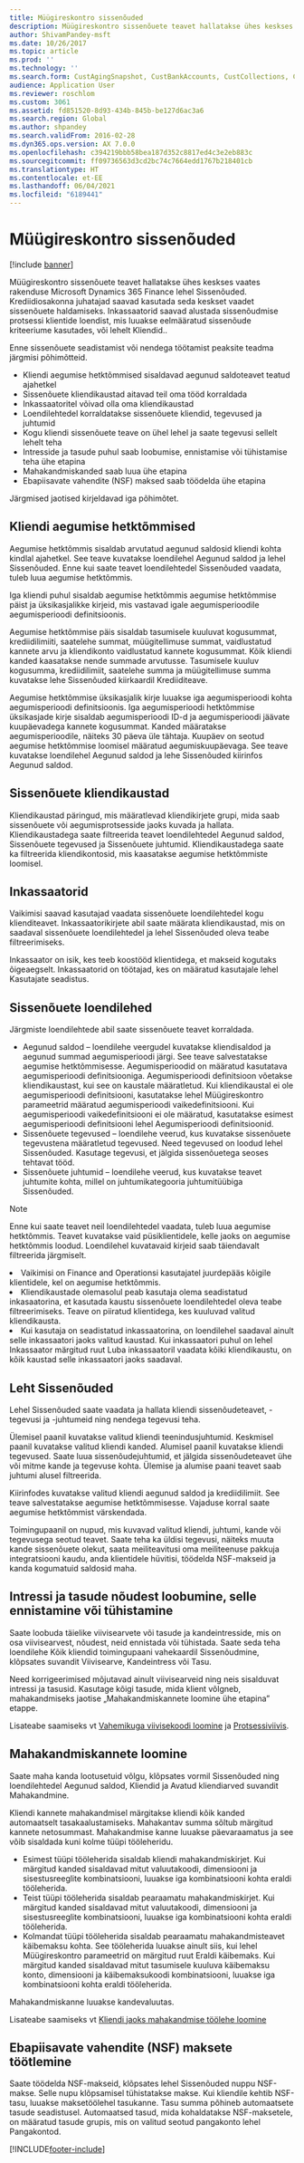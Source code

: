```yaml
---
title: Müügireskontro sissenõuded
description: Müügireskontro sissenõuete teavet hallatakse ühes keskses vaates rakenduse Microsoft Dynamics 365 Finance lehel Sissenõuded. Krediidiosakonna juhatajad saavad kasutada seda keskset vaadet sissenõuete haldamiseks. Inkassaatorid saavad alustada sissenõudmise protsessi klientide loendist, mis luuakse eelmääratud sissenõude kriteeriumite alusel, või lehelt Kliendid.
author: ShivamPandey-msft
ms.date: 10/26/2017
ms.topic: article
ms.prod: ''
ms.technology: ''
ms.search.form: CustAgingSnapshot, CustBankAccounts, CustCollections, CustCollectionsActivitiesListPage, CustCollectionsAgent, CustCollectionsCaseListPage, CustCollectionsPool, CustCollectionsPoolsListPage, CustTable
audience: Application User
ms.reviewer: roschlom
ms.custom: 3061
ms.assetid: fd851520-8d93-434b-845b-be127d6ac3a6
ms.search.region: Global
ms.author: shpandey
ms.search.validFrom: 2016-02-28
ms.dyn365.ops.version: AX 7.0.0
ms.openlocfilehash: c394219bbb58bea187d352c8817ed4c3e2eb883c
ms.sourcegitcommit: ff09736563d3cd2bc74c7664edd1767b218401cb
ms.translationtype: HT
ms.contentlocale: et-EE
ms.lasthandoff: 06/04/2021
ms.locfileid: "6189441"
---
```

# <a name="collections-in-accounts-receivable"></a>Müügireskontro sissenõuded

[!include [banner](../includes/banner.md)]

Müügireskontro sissenõuete teavet hallatakse ühes keskses vaates rakenduse Microsoft Dynamics 365 Finance lehel Sissenõuded. Krediidiosakonna juhatajad saavad kasutada seda keskset vaadet sissenõuete haldamiseks. Inkassaatorid saavad alustada sissenõudmise protsessi klientide loendist, mis luuakse eelmääratud sissenõude kriteeriume kasutades, või lehelt Kliendid..

Enne sissenõuete seadistamist või nendega töötamist peaksite teadma järgmisi põhimõtteid.
-   Kliendi aegumise hetktõmmised sisaldavad aegunud saldoteavet teatud ajahetkel
-   Sissenõuete kliendikaustad aitavad teil oma tööd korraldada
-   Inkassaatoritel võivad olla oma kliendikaustad
-   Loendilehtedel korraldatakse sissenõuete kliendid, tegevused ja juhtumid
-   Kogu kliendi sissenõuete teave on ühel lehel ja saate tegevusi sellelt lehelt teha
-   Intresside ja tasude puhul saab loobumise, ennistamise või tühistamise teha ühe etapina
-   Mahakandmiskanded saab luua ühe etapina
-   Ebapiisavate vahendite (NSF) maksed saab töödelda ühe etapina

Järgmised jaotised kirjeldavad iga põhimõtet.

## <a name="customer-aging-snapshots"></a>Kliendi aegumise hetktõmmised 
Aegumise hetktõmmis sisaldab arvutatud aegunud saldosid kliendi kohta kindlal ajahetkel. See teave kuvatakse loendilehel Aegunud saldod ja lehel Sissenõuded. Enne kui saate teavet loendilehtedel Sissenõuded vaadata, tuleb luua aegumise hetktõmmis. 

Iga kliendi puhul sisaldab aegumise hetktõmmis aegumise hetktõmmise päist ja üksikasjalikke kirjeid, mis vastavad igale aegumisperioodile aegumisperioodi definitsioonis. 

Aegumise hetktõmmise päis sisaldab tasumisele kuuluvat kogusummat, krediidilimiiti, saatelehe summat, müügitellimuse summat, vaidlustatud kannete arvu ja kliendikonto vaidlustatud kannete kogusummat. Kõik kliendi kanded kaasatakse nende summade arvutusse. Tasumisele kuuluv kogusumma, krediidilimiit, saatelehe summa ja müügitellimuse summa kuvatakse lehe Sissenõuded kiirkaardil Krediiditeave. 

Aegumise hetktõmmise üksikasjalik kirje luuakse iga aegumisperioodi kohta aegumisperioodi definitsioonis. Iga aegumisperioodi hetktõmmise üksikasjade kirje sisaldab aegumisperioodi ID-d ja aegumisperioodi jäävate kuupäevadega kannete kogusummat. Kanded määratakse aegumisperioodile, näiteks 30 päeva üle tähtaja. Kuupäev on seotud aegumise hetktõmmise loomisel määratud aegumiskuupäevaga. See teave kuvatakse loendilehel Aegunud saldod ja lehe Sissenõuded kiirinfos Aegunud saldod.

## <a name="collections-customer-pools"></a> Sissenõuete kliendikaustad 
Kliendikaustad päringud, mis määratlevad kliendikirjete grupi, mida saab sissenõuete või aegumisprotsesside jaoks kuvada ja hallata. Kliendikaustadega saate filtreerida teavet loendilehtedel Aegunud saldod, Sissenõuete tegevused ja Sissenõuete juhtumid. Kliendikaustadega saate ka filtreerida kliendikontosid, mis kaasatakse aegumise hetktõmmiste loomisel.

## <a name="collections-agents"></a>Inkassaatorid
Vaikimisi saavad kasutajad vaadata sissenõuete loendilehtedel kogu klienditeavet. Inkassaatorikirjete abil saate määrata kliendikaustad, mis on saadaval sissenõuete loendilehtedel ja lehel Sissenõuded oleva teabe filtreerimiseks. 

Inkassaator on isik, kes teeb koostööd klientidega, et makseid kogutaks õigeaegselt. Inkassaatorid on töötajad, kes on määratud kasutajale lehel Kasutajate seadistus.

## <a name="collections-list-pages"></a> Sissenõuete loendilehed 
Järgmiste loendilehtede abil saate sissenõuete teavet korraldada.
-   Aegunud saldod – loendilehe veergudel kuvatakse kliendisaldod ja aegunud summad aegumisperioodi järgi. See teave salvestatakse aegumise hetktõmmisesse. Aegumisperioodid on määratud kasutatava aegumisperioodi definitsiooniga. Aegumisperioodi definitsioon võetakse kliendikaustast, kui see on kaustale määratletud. Kui kliendikaustal ei ole aegumisperioodi definitsiooni, kasutatakse lehel Müügireskontro parameetrid määratud aegumisperioodi vaikedefinitsiooni. Kui aegumisperioodi vaikedefinitsiooni ei ole määratud, kasutatakse esimest aegumisperioodi definitsiooni lehel Aegumisperioodi definitsioonid.
-   Sissenõuete tegevused – loendilehe veerud, kus kuvatakse sissenõuete tegevustena määratletud tegevused. Need tegevused on loodud lehel Sissenõuded. Kasutage tegevusi, et jälgida sissenõuetega seoses tehtavat tööd.
-   Sissenõuete juhtumid – loendilehe veerud, kus kuvatakse teavet juhtumite kohta, millel on juhtumikategooria juhtumitüübiga Sissenõuded.

> [!NOTE]
> Enne kui saate teavet neil loendilehtedel vaadata, tuleb luua aegumise hetktõmmis. Teavet kuvatakse vaid püsiklientidele, kelle jaoks on aegumise hetktõmmis loodud. Loendilehel kuvatavaid kirjeid saab täiendavalt filtreerida järgmiselt.
> <li>Vaikimisi on Finance and Operationsi kasutajatel juurdepääs kõigile klientidele, kel on aegumise hetktõmmis.</li>
> <li>Kliendikaustade olemasolul peab kasutaja olema seadistatud inkasaatorina, et kasutada kaustu sissenõuete loendilehtedel oleva teabe filtreerimiseks. Teave on piiratud klientidega, kes kuuluvad valitud kliendikausta.</li>
> <li>Kui kasutaja on seadistatud inkassaatorina, on loendilehel saadaval ainult selle inkassaatori jaoks valitud kaustad. Kui inkassaatori puhul on lehel Inkassaator märgitud ruut Luba inkassaatoril vaadata kõiki kliendikaustu, on kõik kaustad selle inkassaatori jaoks saadaval.</li>


## <a name="collections-page"></a> Leht Sissenõuded
Lehel Sissenõuded saate vaadata ja hallata kliendi sissenõudeteavet, -tegevusi ja -juhtumeid ning nendega tegevusi teha. 

Ülemisel paanil kuvatakse valitud kliendi teenindusjuhtumid. Keskmisel paanil kuvatakse valitud kliendi kanded. Alumisel paanil kuvatakse kliendi tegevused. Saate luua sissenõudejuhtumid, et jälgida sissenõudeteavet ühe või mitme kande ja tegevuse kohta. Ülemise ja alumise paani teavet saab juhtumi alusel filtreerida. 

Kiirinfodes kuvatakse valitud kliendi aegunud saldod ja krediidilimiit. See teave salvestatakse aegumise hetktõmmisesse. Vajaduse korral saate aegumise hetktõmmist värskendada. 

Toimingupaanil on nupud, mis kuvavad valitud kliendi, juhtumi, kande või tegevusega seotud teavet. Saate teha ka üldisi tegevusi, näiteks muuta kande sissenõuete olekut, saata meiliteavitusi oma meiliteenuse pakkuja integratsiooni kaudu, anda klientidele hüvitisi, töödelda NSF-makseid ja kanda kogumatuid saldosid maha.

## <a name="waive-reinstate-or-reverse-interest-and-fees"></a> Intressi ja tasude nõudest loobumine, selle ennistamine või tühistamine
Saate loobuda täielike viivisearvete või tasude ja kandeintresside, mis on osa viivisearvest, nõudest, neid ennistada või tühistada. Saate seda teha loendilehe Kõik kliendid toimingupaani vahekaardil Sissenõudmine, klõpsates suvandit Viivisearve, Kandeintress või Tasu. 

Need korrigeerimised mõjutavad ainult viivisearveid ning neis sisalduvat intressi ja tasusid. Kasutage kõigi tasude, mida klient võlgneb, mahakandmiseks jaotise „Mahakandmiskannete loomine ühe etapina” etappe.

Lisateabe saamiseks vt [Vahemikuga viivisekoodi loomine](tasks/create-interest-code-range.md) ja [Protsessiviivis](tasks/process-interest.md). 

## <a name="create-writeoff-transactions"></a>Mahakandmiskannete loomine
Saate maha kanda lootusetuid võlgu, klõpsates vormil Sissenõuded ning loendilehtedel Aegunud saldod, Kliendid ja Avatud kliendiarved suvandit Mahakandmine. 

Kliendi kannete mahakandmisel märgitakse kliendi kõik kanded automaatselt tasakaalustamiseks. Mahakantav summa sõltub märgitud kannete netosummast. Mahakandmise kanne luuakse päevaraamatus ja see võib sisaldada kuni kolme tüüpi tööleheridu.

-   Esimest tüüpi tööleherida sisaldab kliendi mahakandmiskirjet. Kui märgitud kanded sisaldavad mitut valuutakoodi, dimensiooni ja sisestusreeglite kombinatsiooni, luuakse iga kombinatsiooni kohta eraldi tööleherida.
-   Teist tüüpi tööleherida sisaldab pearaamatu mahakandmiskirjet. Kui märgitud kanded sisaldavad mitut valuutakoodi, dimensiooni ja sisestusreeglite kombinatsiooni, luuakse iga kombinatsiooni kohta eraldi tööleherida.
-   Kolmandat tüüpi tööleherida sisaldab pearaamatu mahakandmisteavet käibemaksu kohta. See tööleherida luuakse ainult siis, kui lehel Müügireskontro parameetrid on märgitud ruut Eraldi käibemaks. Kui märgitud kanded sisaldavad mitut tasumisele kuuluva käibemaksu konto, dimensiooni ja käibemaksukoodi kombinatsiooni, luuakse iga kombinatsiooni kohta eraldi tööleherida.

Mahakandmiskanne luuakse kandevaluutas.

Lisateabe saamiseks vt [Kliendi jaoks mahakandmise töölehe loomine](tasks/create-write-off-journal-customer.md)

## <a name="process-not-sufficient-funds-nsf-payments"></a>Ebapiisavate vahendite (NSF) maksete töötlemine  

Saate töödelda NSF-makseid, klõpsates lehel Sissenõuded nuppu NSF-makse. Selle nupu klõpsamisel tühistatakse makse. Kui kliendile kehtib NSF-tasu, luuakse maksetöölehel tasukanne. Tasu summa põhineb automaatsete tasude seadistusel. Automaatsed tasud, mida kohaldatakse NSF-maksetele, on määratud tasude grupis, mis on valitud seotud pangakonto lehel Pangakontod.







[!INCLUDE[footer-include](../../includes/footer-banner.md)]